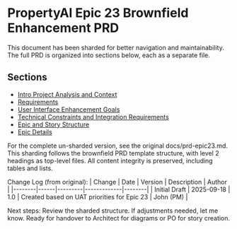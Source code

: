 # PropertyAI Epic 23 Brownfield Enhancement PRD

This document has been sharded for better navigation and maintainability. The full PRD is organized into sections below, each as a separate file.

## Sections

- [Intro Project Analysis and Context](./intro-project-analysis-and-context.md)
- [Requirements](./requirements.md)
- [User Interface Enhancement Goals](./user-interface-enhancement-goals.md)
- [Technical Constraints and Integration Requirements](./technical-constraints-and-integration-requirements.md)
- [Epic and Story Structure](./epic-and-story-structure.md)
- [Epic Details](./epic-details.md)

For the complete un-sharded version, see the original docs/prd-epic23.md. This sharding follows the brownfield PRD template structure, with level 2 headings as top-level files. All content integrity is preserved, including tables and lists.

Change Log (from original):
| Change | Date | Version | Description | Author |
|--------|------|---------|-------------|--------|
| Initial Draft | 2025-09-18 | 1.0 | Created based on UAT priorities for Epic 23 | John (PM) |

Next steps: Review the sharded structure. If adjustments needed, let me know. Ready for handover to Architect for diagrams or PO for story creation.